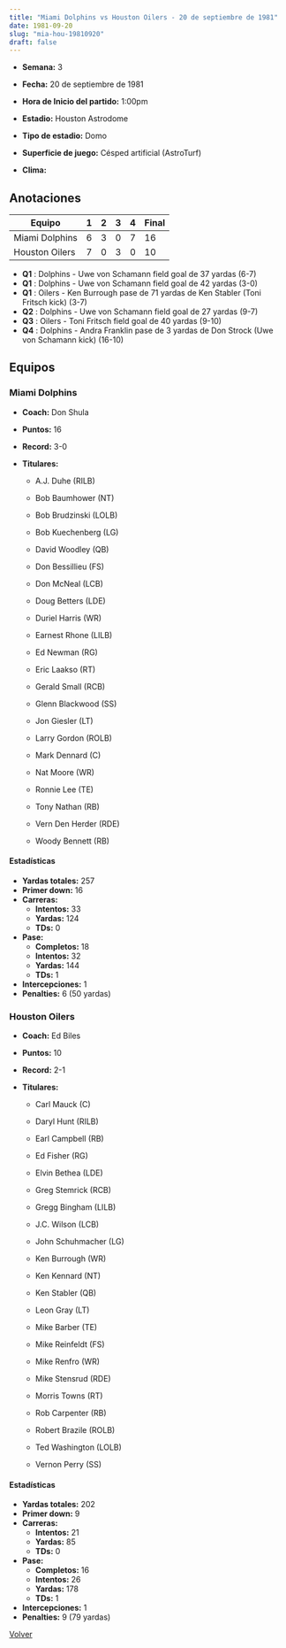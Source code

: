 ```yaml
---
title: "Miami Dolphins vs Houston Oilers - 20 de septiembre de 1981"
date: 1981-09-20
slug: "mia-hou-19810920"
draft: false
---
```


* **Semana:** 3
* **Fecha:** 20 de septiembre de 1981

* **Hora de Inicio del partido:** 1:00pm
* **Estadio:** Houston Astrodome
* **Tipo de estadio:** Domo
* **Superficie de juego:** Césped artificial (AstroTurf)
* **Clima:** 





## Anotaciones
| Equipo | 1 | 2 | 3 | 4 | Final |
|--------|---|---|---|---|-------|
| Miami Dolphins  | 6 | 3 | 0 | 7  | 16 |
| Houston Oilers  | 7 | 0 | 3 | 0  | 10 |
* **Q1** : Dolphins - Uwe von Schamann field goal de 37 yardas (6-7)
* **Q1** : Dolphins - Uwe von Schamann field goal de 42 yardas (3-0)
* **Q1** : Oilers - Ken Burrough pase de 71 yardas de Ken Stabler (Toni Fritsch kick) (3-7)
* **Q2** : Dolphins - Uwe von Schamann field goal de 27 yardas (9-7)
* **Q3** : Oilers - Toni Fritsch field goal de 40 yardas (9-10)
* **Q4** : Dolphins - Andra Franklin pase de 3 yardas de Don Strock (Uwe von Schamann kick) (16-10)


## Equipos


### Miami Dolphins
* **Coach:** Don Shula
* **Puntos:** 16
* **Record:** 3-0
* **Titulares:** 

  * A.J. Duhe (RILB) 

  * Bob Baumhower (NT) 

  * Bob Brudzinski (LOLB) 

  * Bob Kuechenberg (LG) 

  * David Woodley (QB) 

  * Don Bessillieu (FS) 

  * Don McNeal (LCB) 

  * Doug Betters (LDE) 

  * Duriel Harris (WR) 

  * Earnest Rhone (LILB) 

  * Ed Newman (RG) 

  * Eric Laakso (RT) 

  * Gerald Small (RCB) 

  * Glenn Blackwood (SS) 

  * Jon Giesler (LT) 

  * Larry Gordon (ROLB) 

  * Mark Dennard (C) 

  * Nat Moore (WR) 

  * Ronnie Lee (TE) 

  * Tony Nathan (RB) 

  * Vern Den Herder (RDE) 

  * Woody Bennett (RB) 

#### Estadísticas
* **Yardas totales:** 257
* **Primer down:** 16
* **Carreras:**
  * **Intentos:** 33
  * **Yardas:** 124
  * **TDs:** 0
* **Pase:**
  * **Completos:** 18
  * **Intentos:** 32
  * **Yardas:** 144
  * **TDs:** 1
* **Intercepciones:** 1
* **Penalties:** 6 (50 yardas)

### Houston Oilers
* **Coach:** Ed Biles
* **Puntos:** 10
* **Record:** 2-1
* **Titulares:** 

  * Carl Mauck (C) 

  * Daryl Hunt (RILB) 

  * Earl Campbell (RB) 

  * Ed Fisher (RG) 

  * Elvin Bethea (LDE) 

  * Greg Stemrick (RCB) 

  * Gregg Bingham (LILB) 

  * J.C. Wilson (LCB) 

  * John Schuhmacher (LG) 

  * Ken Burrough (WR) 

  * Ken Kennard (NT) 

  * Ken Stabler (QB) 

  * Leon Gray (LT) 

  * Mike Barber (TE) 

  * Mike Reinfeldt (FS) 

  * Mike Renfro (WR) 

  * Mike Stensrud (RDE) 

  * Morris Towns (RT) 

  * Rob Carpenter (RB) 

  * Robert Brazile (ROLB) 

  * Ted Washington (LOLB) 

  * Vernon Perry (SS) 

#### Estadísticas
* **Yardas totales:** 202
* **Primer down:** 9
* **Carreras:**
  * **Intentos:** 21
  * **Yardas:** 85
  * **TDs:** 0
* **Pase:**
  * **Completos:** 16
  * **Intentos:** 26
  * **Yardas:** 178
  * **TDs:** 1
* **Intercepciones:** 1
* **Penalties:** 9 (79 yardas)


[Volver](/historia/1981)
